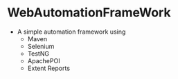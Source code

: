 # WebAutomationFrameWork

- A simple automation framework using 
  * Maven
  * Selenium
  * TestNG
  * ApachePOI
  * Extent Reports
